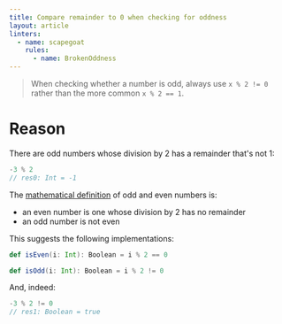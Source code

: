 ```yaml
---
title: Compare remainder to 0 when checking for oddness
layout: article
linters:
  - name: scapegoat
    rules:
      - name: BrokenOddness
---
```


> When checking whether a number is odd, always use `x % 2 != 0` rather than the more common `x % 2 == 1`.

# Reason

There are odd numbers whose division by 2 has a remainder that's not 1:

```scala
-3 % 2
// res0: Int = -1
```

The [mathematical definition](https://en.wikipedia.org/wiki/Parity_(mathematics)) of odd and even numbers is:
* an even number is one whose division by 2 has no remainder
* an odd number is not even

This suggests the following implementations:

```scala
def isEven(i: Int): Boolean = i % 2 == 0

def isOdd(i: Int): Boolean = i % 2 != 0
```

And, indeed:

```scala
-3 % 2 != 0
// res1: Boolean = true
```
